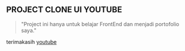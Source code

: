 ## PROJECT CLONE UI YOUTUBE

> "Project ini hanya untuk belajar FrontEnd dan menjadi portofolio saya."

terimakasih [youtube](https://youtube.com)

